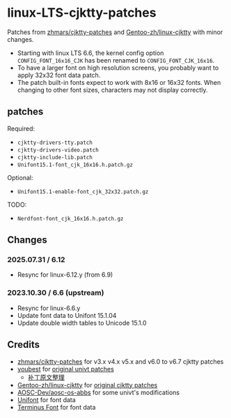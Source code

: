 # linux-LTS-cjktty-patches

Patches from [zhmars/cjktty-patches](https://github.com/zhmars/cjktty-patches)
and [Gentoo-zh/linux-cjktty](https://github.com/Gentoo-zh/linux-cjktty) with minor changes.

- Starting with linux LTS 6.6, the kernel config option `CONFIG_FONT_16x16_CJK` has been renamed to `CONFIG_FONT_CJK_16x16`.
- To have a larger font on high resolution screens, you probably want to apply 32x32 font data patch.
- The patch built-in fonts expect to work with 8x16 or 16x32 fonts. When changing to other font sizes, characters may not display correctly.

## patches

Required:

- `cjktty-drivers-tty.patch`
- `cjktty-drivers-video.patch`
- `cjktty-include-lib.patch`
- `Unifont15.1-font_cjk_16x16.h.patch.gz`

Optional:

- `Unifont15.1-enable-font_cjk_32x32.patch.gz`

TODO:

- `Nerdfont-font_cjk_16x16.h.patch.gz`

## Changes

### 2025.07.31 / 6.12

- Resync for linux-6.12.y (from 6.9)

### 2023.10.30 / 6.6 (upstream)

- Resync for linux-6.6.y
- Update font data to Unifont 15.1.04
- Update double width tables to Unicode 15.1.0

## Credits

- [zhmars/cjktty-patches](https://github.com/zhmars/cjktty-patches) for v3.x v4.x v5.x and v6.0 to v6.7 cjktty patches
- [youbest](http://blog.chinaunix.net/uid/436750.html) for [original univt patches](https://github.com/zhmars/univt-patches/tree/master/v2.6)
    - [补丁原文整理](https://zhuanlan.zhihu.com/p/486655122)
- [Gentoo-zh/linux-cjktty](https://github.com/Gentoo-zh/linux-cjktty) for [original cjktty patches](https://github.com/torvalds/linux/compare/master...Gentoo-zh:linux-cjktty:5.6-utf8)
- [AOSC-Dev/aosc-os-abbs](https://github.com/AOSC-Dev/aosc-os-abbs) for some univt's modifications
- [Unifont](https://savannah.gnu.org/projects/unifont) for font data
- [Terminus Font](http://terminus-font.sourceforge.net) for font data

